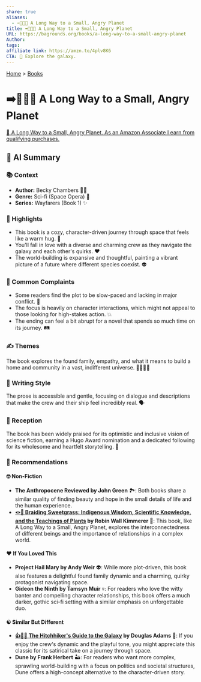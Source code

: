 ```yaml
---
share: true
aliases:
  - ➡️🌌🚀😡 A Long Way to a Small, Angry Planet
title: ➡️🌌🚀😡 A Long Way to a Small, Angry Planet
URL: https://bagrounds.org/books/a-long-way-to-a-small-angry-planet
Author:
tags:
affiliate link: https://amzn.to/4plv8K6
CTA: 🚀 Explore the galaxy.
---
```

[Home](../index.md) > [Books](./index.md)  
# ➡️🌌🚀😡 A Long Way to a Small, Angry Planet  
[🛒 A Long Way to a Small, Angry Planet. As an Amazon Associate I earn from qualifying purchases.](https://amzn.to/4plv8K6)  
  
## 🤖 AI Summary  
### 📚 Context  
* **Author:** Becky Chambers 👩‍🚀  
* **Genre:** Sci-fi (Space Opera) 🌌  
* **Series:** Wayfarers (Book 1) ✨  
  
### 🚀 Highlights  
* This book is a cozy, character-driven journey through space that feels like a warm hug. 🤗  
* You'll fall in love with a diverse and charming crew as they navigate the galaxy and each other's quirks. ❤️  
* The world-building is expansive and thoughtful, painting a vibrant picture of a future where different species coexist. 👽  
  
### 😬 Common Complaints  
* Some readers find the plot to be slow-paced and lacking in major conflict. 🐢  
* The focus is heavily on character interactions, which might not appeal to those looking for high-stakes action. 💥  
* The ending can feel a bit abrupt for a novel that spends so much time on its journey. 🛤️  
  
### ✍️ Themes  
The book explores the found family, empathy, and what it means to build a home and community in a vast, indifferent universe. 👨‍👩‍👧‍👦  
  
### 📖 Writing Style  
The prose is accessible and gentle, focusing on dialogue and descriptions that make the crew and their ship feel incredibly real. 🗣️  
  
### 🌟 Reception  
The book has been widely praised for its optimistic and inclusive vision of science fiction, earning a Hugo Award nomination and a dedicated following for its wholesome and heartfelt storytelling. 🎉  
  
### 🎯 Recommendations  
#### 🤓 Non-Fiction  
* **The Anthropocene Reviewed by John Green** 🏞️: Both books share a similar quality of finding beauty and hope in the small details of life and the human experience.  
* **[🪢🌾 Braiding Sweetgrass: Indigenous Wisdom, Scientific Knowledge, and the Teachings of Plants](./braiding-sweetgrass.md) by Robin Wall Kimmerer** 🌿: This book, like A Long Way to a Small, Angry Planet, explores the interconnectedness of different beings and the importance of relationships in a complex world.  
  
#### ❤️ If You Loved This  
* **Project Hail Mary by Andy Weir** 👽: While more plot-driven, this book also features a delightful found family dynamic and a charming, quirky protagonist navigating space.  
* **Gideon the Ninth by Tamsyn Muir** 💀: For readers who love the witty banter and compelling character relationships, this book offers a much darker, gothic sci-fi setting with a similar emphasis on unforgettable duo.  
  
#### ☯️ Similar But Different  
* **[👍🦮🌌 The Hitchhiker's Guide to the Galaxy](./the-hitchhikers-guide-to-the-galaxy.md) by Douglas Adams** 🤣: If you enjoy the crew's dynamic and the playful tone, you might appreciate this classic for its satirical take on a journey through space.  
* **Dune by Frank Herbert** 🏜️: For readers who want more complex, sprawling world-building with a focus on politics and societal structures, Dune offers a high-concept alternative to the character-driven story.